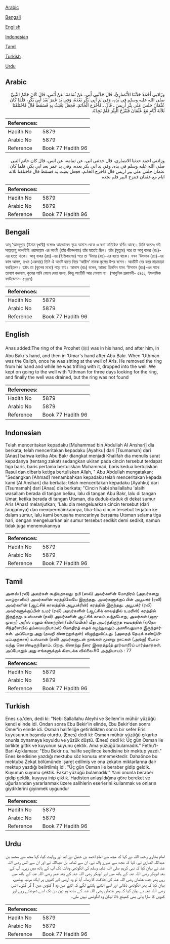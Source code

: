 [Arabic](#arabic)

[Bengali](#bengali)

[English](#english)

[Indonesian](#indonesian)

[Tamil](#tamil)

[Turkish](#turkish)

[Urdu](#urdu)

## Arabic


<div dir="rtl" lang="ar" style={{fontSize:'larger',backgroundColor:'#f8f9fa',padding:20}}>
وَزَادَنِي أَحْمَدُ حَدَّثَنَا الأَنْصَارِيُّ، قَالَ حَدَّثَنِي أَبِي، عَنْ ثُمَامَةَ، عَنْ أَنَسٍ، قَالَ كَانَ خَاتَمُ النَّبِيِّ صلى الله عليه وسلم فِي يَدِهِ، وَفِي يَدِ أَبِي بَكْرٍ بَعْدَهُ، وَفِي يَدِ عُمَرَ بَعْدَ أَبِي بَكْرٍ، فَلَمَّا كَانَ عُثْمَانُ جَلَسَ عَلَى بِئْرِ أَرِيسَ ـ قَالَ ـ فَأَخْرَجَ الْخَاتَمَ، فَجَعَلَ يَعْبَثُ بِهِ فَسَقَطَ قَالَ فَاخْتَلَفْنَا ثَلاَثَةَ أَيَّامٍ مَعَ عُثْمَانَ فَنَنْزَحُ الْبِئْرَ فَلَمْ نَجِدْهُ‏.‏
</div>
<div style={{backgroundColor:'#f8f9fa',padding:20, marginBottom: 10}}><table> <thead> <tr> <th>References:</th> <th></th> </tr> </thead> <tbody><tr><td>Hadith No</td><td>5879</td></tr><tr><td>Arabic No</td><td>5879</td></tr><tr><td>Reference</td><td>Book 77 Hadith 96</td></tr></tbody></table></div>


<div dir="rtl" lang="ar" style={{fontSize:'larger',backgroundColor:'#f8f9fa',padding:20}}>
وزادني احمد حدثنا الانصاري، قال حدثني ابي، عن ثمامة، عن انس، قال كان خاتم النبي صلى الله عليه وسلم في يده، وفي يد ابي بكر بعده، وفي يد عمر بعد ابي بكر، فلما كان عثمان جلس على بير اريس قال فاخرج الخاتم، فجعل يعبث به فسقط قال فاختلفنا ثلاثة ايام مع عثمان فننزح البير فلم نجده
</div>
<div style={{backgroundColor:'#f8f9fa',padding:20, marginBottom: 10}}><table> <thead> <tr> <th>References:</th> <th></th> </tr> </thead> <tbody><tr><td>Hadith No</td><td>5879</td></tr><tr><td>Arabic No</td><td>5879</td></tr><tr><td>Reference</td><td>Book 77 Hadith 96</td></tr></tbody></table></div>

## Bengali


<div dir="ltr" lang="bn" style={{fontSize:'larger',backgroundColor:'#f8f9fa',padding:20}}>
আবূ ‘আবদুল্লাহ (ইমাম বুখারী) বলেনঃ আহমাদের সূত্রে আনাস থেকে এ কথা অতিরিক্ত বর্ণিত আছে। তিনি বলেনঃ নবী সাল্লাল্লাহু আলাইহি ওয়াসাল্লাম এর আংটি (তাঁর জীবদ্দশায়) তাঁর হাতেই ছিল। তাঁর (মৃত্যুর) পরে তা আবূ বাকর (রাঃ)-এর হাতে থাকে। আবূ বাকর (রাঃ)-এর (ইন্তিকালের) পরে তা ‘উমার (রাঃ)-এর হাতে থাকে। যখন ‘উসমান (রাঃ)-এর কাল আসল, তখন (একবার) তিনি ঐ আংটি হাতে নিয়ে ‘আরীস’ নামক কূপের উপর বসেন। আংটিটি বের করে নাড়াচাড়া করছিলেন। হঠাৎ তা (কূপের মধ্যে) পড়ে যায়। আনাস (রাঃ) বলেন, আমরা তিনদিন যাবৎ ‘উসমান (রাঃ)-এর সাথে তালাশ করলাম, কূপের পানি ফেলে দেয়া হলো, কিন্তু আংটিটি আর পেলাম না। (আধুনিক প্রকাশনী- ৫৪৫১, ইসলামিক ফাউন্ডেশন- ৫৩৪৭)
</div>
<div style={{backgroundColor:'#f8f9fa',padding:20, marginBottom: 10}}><table> <thead> <tr> <th>References:</th> <th></th> </tr> </thead> <tbody><tr><td>Hadith No</td><td>5879</td></tr><tr><td>Arabic No</td><td>5879</td></tr><tr><td>Reference</td><td>Book 77 Hadith 96</td></tr></tbody></table></div>

## English


<div dir="ltr" lang="en" style={{fontSize:'larger',backgroundColor:'#f8f9fa',padding:20}}>
Anas added:The ring of the Prophet (ﷺ) was in his hand, and after him, in Abu Bakr's hand, and then in 'Umar's hand after Abu Bakr. When 'Uthman was the Caliph, once he was sitting at the well of Aris. He removed the ring from his hand and while he was trifling with it, dropped into the well. We kept on going to the well with 'Uthman for three days looking for the ring, and finally the well was drained, but the ring was not found
</div>
<div style={{backgroundColor:'#f8f9fa',padding:20, marginBottom: 10}}><table> <thead> <tr> <th>References:</th> <th></th> </tr> </thead> <tbody><tr><td>Hadith No</td><td>5879</td></tr><tr><td>Arabic No</td><td>5879</td></tr><tr><td>Reference</td><td>Book 77 Hadith 96</td></tr></tbody></table></div>

## Indonesian


<div dir="ltr" lang="id" style={{fontSize:'larger',backgroundColor:'#f8f9fa',padding:20}}>
Telah menceritakan kepadaku [Muhammad bin Abdullah Al Anshari] dia berkata; telah menceritakan kepadaku [Ayahku] dari [Tsumamah] dari [Anas] bahwa ketika Abu Bakr diangkat menjadi Khalifah dia menulis surat kepadanya (tentang zakat) sedangkan ukiran pada cincin tersebut terdapat tiga baris, baris pertama bertuliskan Muhammad, baris kedua bertuliskan Rasul dan dibaris ketiga bertuliskan Allah, " Abu Abdullah mengatakan; "Sedangkan [Ahmad] menambahkan kepadaku telah menceritakan kepada kami [Al Anshari] dia berkata; telah menceritakan kepadaku [Ayahku] dari [Tsumamah] dari [Anas] dia berkata; "Cincin Nabi shallallahu 'alaihi wasallam berada di tangan beliau, lalu di tangan Abu Bakr, lalu di tangan Umar, ketika berada di tangan Utsman, dia duduk-duduk di dekat sumur Aris (Anas) melanjutkan; 'Lalu dia mengeluarkan cincin tersebut (dari tangannya) dan mempermainkannya, tiba-tiba cincin tersebut terjatuh ke dalam sumur, lalu kami berusaha mencarinya bersama Utsman selama tiga hari, dengan mengeluarkan air sumur tersebut sedikit demi sedikit, namun tidak juga menemukannya
</div>
<div style={{backgroundColor:'#f8f9fa',padding:20, marginBottom: 10}}><table> <thead> <tr> <th>References:</th> <th></th> </tr> </thead> <tbody><tr><td>Hadith No</td><td>5879</td></tr><tr><td>Arabic No</td><td>5879</td></tr><tr><td>Reference</td><td>Book 77 Hadith 96</td></tr></tbody></table></div>

## Tamil


<div dir="ltr" lang="ta" style={{fontSize:'larger',backgroundColor:'#f8f9fa',padding:20}}>
அனஸ் (ரலி) அவர்கள் கூறியதாவது: நபி (ஸல்) அவர்களின் மோதிரம் (அவர்களது வாழ்நாளில்) அவர்களின் கரத்திலேயே இருந்தது. அவர்களுக்குப் பின் அபூபக்ர் (ரலி) அவர்களின் (ஆட்சிக் காலத்தில் அபூபக்ரின்) கரத்தில் இருந்தது. அபூபக்ர் (ரலி) அவர்களுக்குப்பின் உமர் (ரலி) அவர்களின் (ஆட்சிக் காலத்தில் உமரின்) கரத்தில் இருந்தது. உஸ்மான் (ரலி) அவர்களின் ஆட்சிக் காலம் வந்தபோது, அவர்கள் (ஒருமுறை) அரீஸ் எனும் கிணற்றின் (விளிம்பின்) மீது அமர்ந்திருந்த சமயத்தில் (ஏதோ சிந்தனையில் தம்மையறியாமல்) மோதிரத் தைக் கழற்றுவதும் அணிவதுமாக இருந்தார்கள். அப்போது அது (தவறி கிணற்றுக்குள்) விழுந்துவிட்டது. (அதைத் தேடிக் கண்டுபிடிப்பதற்காக) உஸ்மான் (ரலி) அவர்களுடன் நாங்கள் மூன்று நாட்கள் (அங்கு) போய்வந்து கொண்டிருந்தோம். பிறகு, கிணற்று நீரை இரைத்து(த் தூர்வாரி)ப் பார்த்தார்கள். அப்போதும் அது எங்களுக்குக் கிடைக்க வில்லை.90 அத்தியாயம் : 77
</div>
<div style={{backgroundColor:'#f8f9fa',padding:20, marginBottom: 10}}><table> <thead> <tr> <th>References:</th> <th></th> </tr> </thead> <tbody><tr><td>Hadith No</td><td>5879</td></tr><tr><td>Arabic No</td><td>5879</td></tr><tr><td>Reference</td><td>Book 77 Hadith 96</td></tr></tbody></table></div>

## Turkish


<div dir="ltr" lang="tr" style={{fontSize:'larger',backgroundColor:'#f8f9fa',padding:20}}>
Enes r.a.'den, dedi ki: "Nebi Sallallahu Aleyhi ve Sellem'in mühür yüzüğü kendi elinde idi. Ondan sonra Ebu Bekir'in elinde, Ebu Bekir'den sonra Ömer'in elinde idi. Osman halifeliğe getirildikten sonra bir sefer Eris kuyusunun başında oturdu. (Enes) dedi ki: Osman mühür yüzüğü çıkartıp onunla oynamaya koyuldu ve yüzük düştü. (Enes) dedi ki: Üç gün Osman ile birlikte gittik ve kuyunun suyunu çektik. Ama yüzüğü bulamadık." Fethu'l-Bari Açıklaması: "Ebu Bekir r.a. halife seçilince kendisine bir mektup yazdı." Enes kendisine yazdığı mektubu söz konusu etmemektedir. Dahaönce bu mektuba Zekat bölümünde işaret edilmiş ve ona zekatın miktarlarına dair mektup yazdığı belirtilmiş idi. "Üç gün Osman ile beraber gidip geldik. Kuyunun suyunu çektik. Fakat yüzüğü bulamadık." Yani onunla beraber gidip geldik, kuyuya inip çıktık. Hadisten anlaşıldığına göre bereket ve uğurlarından yararlanmak üzere salihlerin eserlerini kullanmak ve onların giydiklerini giyinmek uygundur
</div>
<div style={{backgroundColor:'#f8f9fa',padding:20, marginBottom: 10}}><table> <thead> <tr> <th>References:</th> <th></th> </tr> </thead> <tbody><tr><td>Hadith No</td><td>5879</td></tr><tr><td>Arabic No</td><td>5879</td></tr><tr><td>Reference</td><td>Book 77 Hadith 96</td></tr></tbody></table></div>

## Urdu


<div dir="rtl" lang="ur" style={{fontSize:'larger',backgroundColor:'#f8f9fa',padding:20}}>
امام بخاری رحمہ اللہ نے کہا کہ مجھ سے امام احمد بن حنبل نے اتنا اور روایت کیا، کہا مجھ سے محمد بن عبداللہ انصاری نے، کہا کہ مجھ سے میرے والد نے، ان سے ثمامہ بن عبداللہ نے اور ان سے انس رضی اللہ عنہ نے بیان کیا کہ نبی کریم صلی اللہ علیہ وسلم کی انگوٹھی وفات تک آپ کے ہاتھ میں رہی۔ آپ کے بعد ابوبکر رضی اللہ عنہ کے ہاتھ میں اور ابوبکر رضی اللہ عنہ کے بعد عمر رضی اللہ عنہ کے ہاتھ میں رہی پھر جب عثمان رضی اللہ عنہ کی خلافت کا زمانہ آیا تو وہ اریس کے کنویں پر ایک مرتبہ بیٹھے، بیان کیا کہ پھر انگوٹھی نکالی اور اسے الٹنے پلٹنے لگے کہ اتنے میں وہ ( کنویں میں ) گر گئی۔ انس رضی اللہ عنہ نے بیان کیا کہ پھر عثمان رضی اللہ عنہ کے ساتھ ہم تین دن تک اسے ڈھونڈتے رہے اور کنویں کا سارا پانی بھی کھینچ ڈالا لیکن وہ انگوٹھی نہیں ملی۔
</div>
<div style={{backgroundColor:'#f8f9fa',padding:20, marginBottom: 10}}><table> <thead> <tr> <th>References:</th> <th></th> </tr> </thead> <tbody><tr><td>Hadith No</td><td>5879</td></tr><tr><td>Arabic No</td><td>5879</td></tr><tr><td>Reference</td><td>Book 77 Hadith 96</td></tr></tbody></table></div>